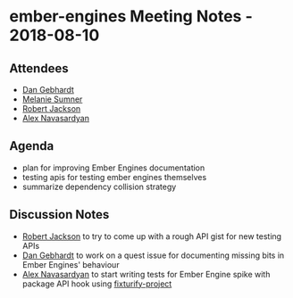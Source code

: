# ember-engines Meeting Notes - 2018-08-10

## Attendees

+ [Dan Gebhardt](https://github.com/dgeb/)
+ [Melanie Sumner](https://github.com/melsumner)
+ [Robert Jackson](https://github.com/rwjblue)
+ [Alex Navasardyan](https://github.com/twokul)

## Agenda

+ plan for improving Ember Engines documentation
+ testing apis for testing ember engines themselves
+ summarize dependency collision strategy

## Discussion Notes

+ [Robert Jackson](https://github.com/rwjblue) to try to come up with a rough
  API gist for new testing APIs
+ [Dan Gebhardt](https://github.com/dgeb/) to work on a quest issue for
  documenting missing bits in Ember Engines' behaviour
+ [Alex Navasardyan](https://github.com/twokul) to start writing tests for Ember
  Engine spike with package API hook using
  [fixturify-project](https://github.com/rwjblue/ember-cli/blob/sort-ordering/tests/helpers/fixturify-project.js)
